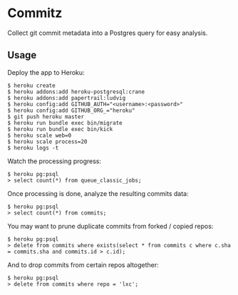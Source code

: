 # Commitz

Collect git commit metadata into a Postgres query for easy analysis.

## Usage

Deploy the app to Heroku:

```console
$ heroku create
$ heroku addons:add heroku-postgresql:crane
$ heroku addons:add papertrail:ludvig
$ heroku config:add GITHUB_AUTH="<username>:<password>"
$ heroku config:add GITHUB_ORG_="heroku"
$ git push heroku master
$ heroku run bundle exec bin/migrate
$ heroku run bundle exec bin/kick
$ heroku scale web=0
$ heroku scale process=20
$ heroku logs -t
```

Watch the processing progress:

```console
$ heroku pg:psql
> select count(*) from queue_classic_jobs;
```

Once processing is done, analyze the resulting commits data:

```console
$ heroku pg:psql
> select count(*) from commits;
```

You may want to prune duplicate commits from forked / copied repos:

```console
$ heroku pg:psql
> delete from commits where exists(select * from commits c where c.sha = commits.sha and commits.id > c.id);
```

And to drop commits from certain repos altogether:

```console
$ heroku pg:psql
> delete from commits where repo = 'lxc';
```
